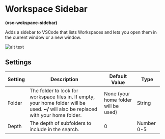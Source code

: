 # Workspace Sidebar

**(vsc-wokspace-sidebar)**

Adds a sidebar to VSCode that lists Workspaces and lets you open them in the current window or a new window.

![alt text](https://raw.githubusercontent.com/sketchbuch/vsc-wokspace-sidebar/master/docs/images/preview.gif 'Workspace Sidebar Preview')

## Settings

| Setting | Description                                                                                                                             | Default Value                        | Type       |
| ------- | --------------------------------------------------------------------------------------------------------------------------------------- | ------------------------------------ | ---------- |
| Folder  | The folder to look for workspace files in. If empty, your home folder will be used. **~/** will also be replaced with your home folder. | None (your home folder will be used) | String     |
| Depth   | The depth of subfolders to include in the search.                                                                                       | 0                                    | Number 0-5 |
